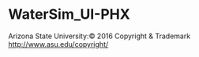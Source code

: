 # WaterSim_UI-PHX

Arizona State University:© 2016 Copyright & Trademark
http://www.asu.edu/copyright/